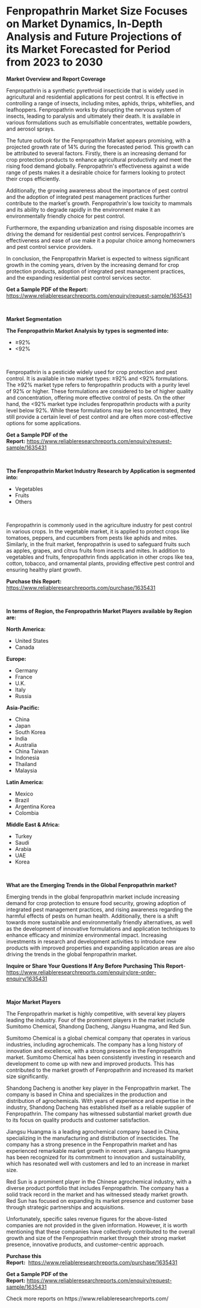 <p><h1>Fenpropathrin Market Size Focuses on Market Dynamics, In-Depth Analysis and Future Projections of its Market Forecasted for Period from 2023 to 2030</h1></p><p><strong>Market Overview and Report Coverage</strong></p>
<p><p>Fenpropathrin is a synthetic pyrethroid insecticide that is widely used in agricultural and residential applications for pest control. It is effective in controlling a range of insects, including mites, aphids, thrips, whiteflies, and leafhoppers. Fenpropathrin works by disrupting the nervous system of insects, leading to paralysis and ultimately their death. It is available in various formulations such as emulsifiable concentrates, wettable powders, and aerosol sprays.</p><p>The future outlook for the Fenpropathrin Market appears promising, with a projected growth rate of 14% during the forecasted period. This growth can be attributed to several factors. Firstly, there is an increasing demand for crop protection products to enhance agricultural productivity and meet the rising food demand globally. Fenpropathrin's effectiveness against a wide range of pests makes it a desirable choice for farmers looking to protect their crops efficiently.</p><p>Additionally, the growing awareness about the importance of pest control and the adoption of integrated pest management practices further contribute to the market's growth. Fenpropathrin's low toxicity to mammals and its ability to degrade rapidly in the environment make it an environmentally friendly choice for pest control.</p><p>Furthermore, the expanding urbanization and rising disposable incomes are driving the demand for residential pest control services. Fenpropathrin's effectiveness and ease of use make it a popular choice among homeowners and pest control service providers.</p><p>In conclusion, the Fenpropathrin Market is expected to witness significant growth in the coming years, driven by the increasing demand for crop protection products, adoption of integrated pest management practices, and the expanding residential pest control services sector.</p></p>
<p><strong>Get a Sample PDF of the Report:</strong> <a href="https://www.reliableresearchreports.com/enquiry/request-sample/1635431">https://www.reliableresearchreports.com/enquiry/request-sample/1635431</a></p>
<p>&nbsp;</p>
<p><strong>Market Segmentation</strong></p>
<p><strong>The Fenpropathrin Market Analysis by types is segmented into:</strong></p>
<p><ul><li>≥92%</li><li><92%</li></ul></p>
<p>&nbsp;</p>
<p><p>Fenpropathrin is a pesticide widely used for crop protection and pest control. It is available in two market types: ≥92% and <92% formulations. The ≥92% market type refers to fenpropathrin products with a purity level of 92% or higher. These formulations are considered to be of higher quality and concentration, offering more effective control of pests. On the other hand, the <92% market type includes fenpropathrin products with a purity level below 92%. While these formulations may be less concentrated, they still provide a certain level of pest control and are often more cost-effective options for some applications.</p></p>
<p><strong>Get a Sample PDF of the Report:</strong>&nbsp;<a href="https://www.reliableresearchreports.com/enquiry/request-sample/1635431">https://www.reliableresearchreports.com/enquiry/request-sample/1635431</a></p>
<p>&nbsp;</p>
<p><strong>The Fenpropathrin Market Industry Research by Application is segmented into:</strong></p>
<p><ul><li>Vegetables</li><li>Fruits</li><li>Others</li></ul></p>
<p>&nbsp;</p>
<p><p>Fenpropathrin is commonly used in the agriculture industry for pest control in various crops. In the vegetable market, it is applied to protect crops like tomatoes, peppers, and cucumbers from pests like aphids and mites. Similarly, in the fruit market, fenpropathrin is used to safeguard fruits such as apples, grapes, and citrus fruits from insects and mites. In addition to vegetables and fruits, fenpropathrin finds application in other crops like tea, cotton, tobacco, and ornamental plants, providing effective pest control and ensuring healthy plant growth.</p></p>
<p><strong>Purchase this Report:</strong>&nbsp; <a href="https://www.reliableresearchreports.com/purchase/1635431">https://www.reliableresearchreports.com/purchase/1635431</a></p>
<p>&nbsp;</p>
<p><strong>In terms of Region, the Fenpropathrin Market Players available by Region are:</strong></p>
<p>
    <p> <strong> North America: </strong>
        <ul>
            <li>United States</li>
            <li>Canada</li>
        </ul>
        </p> 
    <p> <strong> Europe: </strong>
        <ul>
            <li>Germany</li>
            <li>France</li>
            <li>U.K.</li>
            <li>Italy</li>
            <li>Russia</li>
        </ul>
        </p> 
    <p> <strong> Asia-Pacific: </strong>
        <ul>
            <li>China</li>
            <li>Japan</li>
            <li>South Korea</li>
            <li>India</li>
            <li>Australia</li>
            <li>China Taiwan</li>
            <li>Indonesia</li>
            <li>Thailand</li>
            <li>Malaysia</li>
        </ul>
        </p> 
    <p> <strong> Latin America: </strong>
        <ul>
            <li>Mexico</li>
            <li>Brazil</li>
            <li>Argentina Korea</li>
            <li>Colombia</li>
        </ul>
        </p> 
    <p> <strong> Middle East & Africa: </strong>
        <ul>
            <li>Turkey</li>
            <li>Saudi</li>
            <li>Arabia</li>
            <li>UAE</li>
            <li>Korea</li>
        </ul>
    </p>
    </p>
<p>&nbsp;</p>
<p><strong>What are the Emerging Trends in the Global Fenpropathrin market?</strong></p>
<p><p>Emerging trends in the global fenpropathrin market include increasing demand for crop protection to ensure food security, growing adoption of integrated pest management practices, and rising awareness regarding the harmful effects of pests on human health. Additionally, there is a shift towards more sustainable and environmentally friendly alternatives, as well as the development of innovative formulations and application techniques to enhance efficacy and minimize environmental impact. Increasing investments in research and development activities to introduce new products with improved properties and expanding application areas are also driving the trends in the global fenpropathrin market.</p></p>
<p><strong>Inquire or Share Your Questions If Any Before Purchasing This Report</strong>- <a href="https://www.reliableresearchreports.com/enquiry/pre-order-enquiry/1635431">https://www.reliableresearchreports.com/enquiry/pre-order-enquiry/1635431</a></p>
<p>&nbsp;</p>
<p><strong>Major Market Players</strong></p>
<p><p>The Fenpropathrin market is highly competitive, with several key players leading the industry. Four of the prominent players in the market include Sumitomo Chemical, Shandong Dacheng, Jiangsu Huangma, and Red Sun.</p><p>Sumitomo Chemical is a global chemical company that operates in various industries, including agrochemicals. The company has a long history of innovation and excellence, with a strong presence in the Fenpropathrin market. Sumitomo Chemical has been consistently investing in research and development to come up with new and improved products. This has contributed to the market growth of Fenpropathrin and increased its market size significantly.</p><p>Shandong Dacheng is another key player in the Fenpropathrin market. The company is based in China and specializes in the production and distribution of agrochemicals. With years of experience and expertise in the industry, Shandong Dacheng has established itself as a reliable supplier of Fenpropathrin. The company has witnessed substantial market growth due to its focus on quality products and customer satisfaction.</p><p>Jiangsu Huangma is a leading agrochemical company based in China, specializing in the manufacturing and distribution of insecticides. The company has a strong presence in the Fenpropathrin market and has experienced remarkable market growth in recent years. Jiangsu Huangma has been recognized for its commitment to innovation and sustainability, which has resonated well with customers and led to an increase in market size.</p><p>Red Sun is a prominent player in the Chinese agrochemical industry, with a diverse product portfolio that includes Fenpropathrin. The company has a solid track record in the market and has witnessed steady market growth. Red Sun has focused on expanding its market presence and customer base through strategic partnerships and acquisitions.</p><p>Unfortunately, specific sales revenue figures for the above-listed companies are not provided in the given information. However, it is worth mentioning that these companies have collectively contributed to the overall growth and size of the Fenpropathrin market through their strong market presence, innovative products, and customer-centric approach.</p></p>
<p><strong>Purchase this Report:</strong>&nbsp;&nbsp;<a href="https://www.reliableresearchreports.com/purchase/1635431">https://www.reliableresearchreports.com/purchase/1635431</a></p>
<p></p>
<p><strong>Get a Sample PDF of the Report:</strong>&nbsp;<a href="https://www.reliableresearchreports.com/enquiry/request-sample/1635431">https://www.reliableresearchreports.com/enquiry/request-sample/1635431</a></p>
<p>Check more reports on https://www.reliableresearchreports.com/</p>